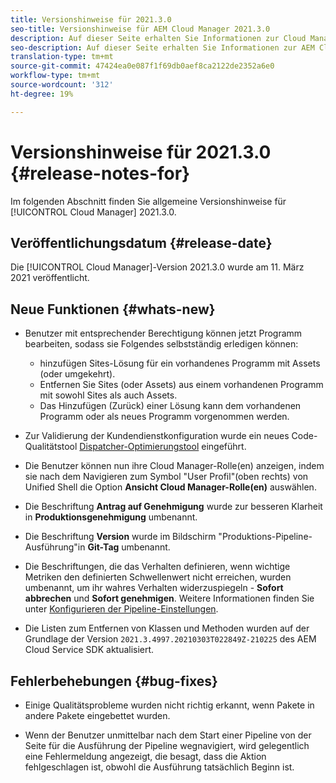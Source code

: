```yaml
---
title: Versionshinweise für 2021.3.0
seo-title: Versionshinweise für AEM Cloud Manager 2021.3.0
description: Auf dieser Seite erhalten Sie Informationen zur Cloud Manager-Version 2021.3.0.
seo-description: Auf dieser Seite erhalten Sie Informationen zur AEM Cloud Manager-Version 2021.3.0.
translation-type: tm+mt
source-git-commit: 47424ea0e087f1f69db0aef8ca2122de2352a6e0
workflow-type: tm+mt
source-wordcount: '312'
ht-degree: 19%

---
```


# Versionshinweise für 2021.3.0 {#release-notes-for}

Im folgenden Abschnitt finden Sie allgemeine Versionshinweise für [!UICONTROL Cloud Manager] 2021.3.0.

## Veröffentlichungsdatum {#release-date}

Die [!UICONTROL Cloud Manager]-Version 2021.3.0 wurde am 11. März 2021 veröffentlicht.

## Neue Funktionen {#whats-new}

* Benutzer mit entsprechender Berechtigung können jetzt Programm bearbeiten, sodass sie Folgendes selbstständig erledigen können:

   * hinzufügen Sites-Lösung für ein vorhandenes Programm mit Assets (oder umgekehrt).
   * Entfernen Sie Sites (oder Assets) aus einem vorhandenen Programm mit sowohl Sites als auch Assets.
   * Das Hinzufügen (Zurück) einer Lösung kann dem vorhandenen Programm oder als neues Programm vorgenommen werden.

* Zur Validierung der Kundendienstkonfiguration wurde ein neues Code-Qualitätstool [Dispatcher-Optimierungstool](https://experienceleague.adobe.com/docs/experience-manager-cloud-manager/using/how-to-use/custom-code-quality-rules.html?lang=en#dispatcher-optimization-tool-rules) eingeführt.

* Die Benutzer können nun ihre Cloud Manager-Rolle(en) anzeigen, indem sie nach dem Navigieren zum Symbol &quot;User Profil&quot;(oben rechts) von Unified Shell die Option **Ansicht Cloud Manager-Rolle(en)** auswählen.

* Die Beschriftung **Antrag auf Genehmigung** wurde zur besseren Klarheit in **Produktionsgenehmigung** umbenannt.

* Die Beschriftung **Version** wurde im Bildschirm &quot;Produktions-Pipeline-Ausführung&quot;in **Git-Tag** umbenannt.

* Die Beschriftungen, die das Verhalten definieren, wenn wichtige Metriken den definierten Schwellenwert nicht erreichen, wurden umbenannt, um ihr wahres Verhalten widerzuspiegeln - **Sofort abbrechen** und **Sofort genehmigen**. Weitere Informationen finden Sie unter [Konfigurieren der Pipeline-Einstellungen](https://experienceleague.adobe.com/docs/experience-manager-cloud-manager/using/how-to-use/configuring-pipeline.html?lang=en#configuring-the-pipeline-settings-from-cloud-manager).

* Die Listen zum Entfernen von Klassen und Methoden wurden auf der Grundlage der Version `2021.3.4997.20210303T022849Z-210225` des AEM Cloud Service SDK aktualisiert.

## Fehlerbehebungen {#bug-fixes}

* Einige Qualitätsprobleme wurden nicht richtig erkannt, wenn Pakete in andere Pakete eingebettet wurden.

* Wenn der Benutzer unmittelbar nach dem Start einer Pipeline von der Seite für die Ausführung der Pipeline wegnavigiert, wird gelegentlich eine Fehlermeldung angezeigt, die besagt, dass die Aktion fehlgeschlagen ist, obwohl die Ausführung tatsächlich Beginn ist.